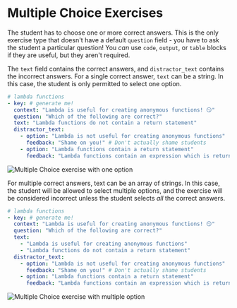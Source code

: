 # Multiple Choice Exercises

The student has to choose one or more correct answers. This is the only exercise
type that doesn't have a default `question` field - you have to ask the student
a particular question! You *can* use `code`, `output`, or `table` blocks if they
are useful, but they aren't required.

The `text` field contains the correct answers, and `distractor_text` contains
the incorrect answers. For a single correct answer, `text` can be a string. In
this case, the student is only permitted to select one option.

```yaml
# lambda functions
- key: # generate me!
  context: "Lambda is useful for creating anonymous functions! 😏"
  question: "Which of the following are correct?"
  text: "Lambda functions do not contain a return statement"
  distractor_text:
    - option: "Lambda is not useful for creating anonymous functions"
      feedback: "Shame on you!" # Don't actually shame students
    - option: "Lambda functions contain a return statement"
      feedback: "Lambda functions contain an expression which is returned!"
```

![Multiple Choice exercise with one option](/images/mobile/multi-choice-one-option-small.png)

For multiple correct answers, text can be an array of strings. In this case, the
student will be allowed to select multiple options, and the exercise will be
considered incorrect unless the student selects *all* the correct answers.

```yaml
# lambda functions
- key: # generate me!
  context: "Lambda is useful for creating anonymous functions! 😏"
  question: "Which of the following are correct?"
  text:
    - "Lambda is useful for creating anonymous functions"
    - "Lambda functions do not contain a return statement"
  distractor_text:
    - option: "Lambda is not useful for creating anonymous functions"
      feedback: "Shame on you!" # Don't actually shame students
    - option: "Lambda functions contain a return statement"
      feedback: "Lambda functions contain an expression which is returned!"
```

![Multiple Choice exercise with multiple option](/images/mobile/multi-choice-multi-option-small.png)
